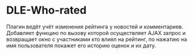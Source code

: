 # DLE-Who-rated
Плагин ведёт учёт изменения рейтинга у новостей и комментариев. Добавляет функцию по вызову которой осуществляет AJAX запрос и возвращает окно с участниками кто влиял на рейтинг, по нажатию на имя пользователя покажет его историю оценок и их дату.
